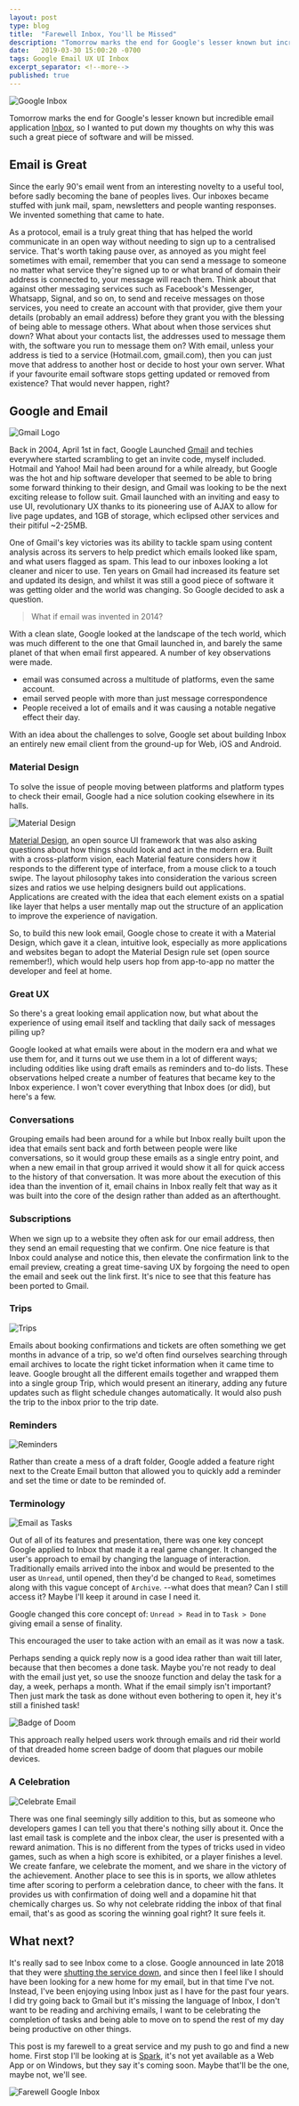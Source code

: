 ```yaml
---
layout: post
type: blog
title:  "Farewell Inbox, You'll be Missed"
description: "Tomorrow marks the end for Google's lesser known but incredible email application. Time to say farewell."
date:   2019-03-30 15:00:20 -0700
tags: Google Email UX UI Inbox
excerpt_separator: <!--more-->
published: true
---
```


![Google Inbox](/assets/inbox-by-google-view.png)

Tomorrow marks the end for Google's lesser known but incredible email application [Inbox](https://www.google.com/inbox/), so I wanted to put down my thoughts on why this was such a great piece of software and will be missed.
<!--more-->

## Email is Great

Since the early 90's email went from an interesting novelty to a useful tool, before sadly becoming the bane of peoples lives. Our inboxes became stuffed with junk mail, spam, newsletters and people wanting responses. We invented something that came to hate.

As a protocol, email is a truly great thing that has helped the world communicate in an open way without needing to sign up to a centralised service. That's worth taking pause over, as annoyed as you might feel sometimes with email, remember that you can send a message to someone no matter what service they're signed up to or what brand of domain their address is connected to, your message will reach them. Think about that against other messaging services such as Facebook's Messenger, Whatsapp, Signal, and so on, to send and receive messages on those services, you need to create an account with that provider, give them your details (probably an email address) before they grant you with the blessing of being able to message others. What about when those services shut down? What about your contacts list, the addresses used to message them with, the software you run to message them on? With email, unless your address is tied to a service (Hotmail.com, gmail.com), then you can just move that address to another host or decide to host your own server. What if your favourite email software stops getting updated or removed from existence? That would never happen, right?

## Google and Email

![Gmail Logo](/assets/gmail-logo.png)

Back in 2004, April 1st in fact, Google Launched [Gmail](https://en.wikipedia.org/wiki/History_of_Gmail) and techies everywhere started scrambling to get an invite code, myself included. Hotmail and Yahoo! Mail had been around for a while already, but Google was the hot and hip software developer that seemed to be able to bring some forward thinking to their design, and Gmail was looking to be the next exciting release to follow suit.
Gmail launched with an inviting and easy to use UI, revolutionary UX thanks to its pioneering use of AJAX to allow for live page updates, and 1GB of storage, which eclipsed other services and their pitiful ~2-25MB.

One of Gmail's key victories was its ability to tackle spam using content analysis across its servers to help predict which emails looked like spam, and what users flagged as spam. This lead to our inboxes looking a lot cleaner and nicer to use. Ten years on Gmail had increased its feature set and updated its design, and whilst it was still a good piece of software it was getting older and the world was changing. So Google decided to ask a question.

> What if email was invented in 2014?

With a clean slate, Google looked at the landscape of the tech world, which was much different to the one that Gmail launched in, and barely the same planet of that when email first appeared. A number of key observations were made.

* email was consumed across a multitude of platforms, even the same account.
* email served people with more than just message correspondence
* People received a lot of emails and it was causing a notable negative effect their day.

With an idea about the challenges to solve, Google set about building Inbox an entirely new email client from the ground-up for Web, iOS and Android.

### Material Design

To solve the issue of people moving between platforms and platform types to check their email, Google had a nice solution cooking elsewhere in its halls.

![Material Design](/assets/material_logo.png)

[Material Design](https://material.io/), an open source UI framework that was also asking questions about how things should look and act in the modern era.
Built with a cross-platform vision, each Material feature considers how it responds to the different type of interface, from a mouse click to a touch swipe. The layout philosophy takes into consideration the various screen sizes and ratios we use helping designers build out applications. Applications are created with the idea that each element exists on a spatial like layer that helps a user mentally map out the structure of an application to improve the experience of navigation.

So, to build this new look email, Google chose to create it with a Material Design, which gave it a clean, intuitive look, especially as more applications and websites began to adopt the Material Design rule set (open source remember!), which would help users hop from app-to-app no matter the developer and feel at home.

### Great UX

So there's a great looking email application now, but what about the experience of using email itself and tackling that daily sack of messages piling up?

Google looked at what emails were about in the modern era and what we use them for, and it turns out we use them in a lot of different ways; including oddities like using draft emails as reminders and to-do lists.
These observations helped create a number of features that became key to the Inbox experience.
I won't cover everything that Inbox does (or did), but here's a few.

### Conversations

Grouping emails had been around for a while but Inbox really built upon the idea that emails sent back and forth between people were like conversations, so it would group these emails as a single entry point, and when a new email in that group arrived it would show it all for quick access to the history of that conversation. It was more about the execution of this idea than the invention of it, email chains in Inbox really felt that way as it was built into the core of the design rather than added as an afterthought.

### Subscriptions

When we sign up to a website they often ask for our email address, then they send an email requesting that we confirm. One nice feature is that Inbox could analyse and notice this, then elevate the confirmation link to the email preview, creating a great time-saving UX by forgoing the need to open the email and seek out the link first.
It's nice to see that this feature has been ported to Gmail.

### Trips

![Trips](/assets/inbox-trips.png)

Emails about booking confirmations and tickets are often something we get months in advance of a trip, so we'd often find ourselves searching through email archives to locate the right ticket information when it came time to leave.
Google brought all the different emails together and wrapped them into a single group Trip, which would present an itinerary, adding any future updates such as flight schedule changes automatically. It would also push the trip to the inbox prior to the trip date.

### Reminders

![Reminders](/assets/inbox-reminder.png)

Rather than create a mess of a draft folder, Google added a feature right next to the Create Email button that allowed you to quickly add a reminder and set the time or date to be reminded of.

### Terminology

![Email as Tasks](/assets/inbox-mark-done.png)

Out of all of its features and presentation, there was one key concept Google applied to Inbox that made it a real game changer.
It changed the user's approach to email by changing the language of interaction.
Traditionally emails arrived into the inbox and would be presented to the user as `Unread`, until opened, then they'd be changed to `Read`, sometimes along with this vague concept of `Archive`. --what does that mean? Can I still access it? Maybe I'll keep it around in case I need it.

Google changed this core concept of: `Unread > Read` in to  `Task > Done` giving email a sense of finality.

This encouraged the user to take action with an email as it was now a task.

Perhaps sending a quick reply now is a good idea rather than wait till later, because that then becomes a done task.
Maybe you're not ready to deal with the email just yet, so use the snooze function and delay the task for a day, a week, perhaps a month.
What if the email simply isn't important? Then just mark the task as done without even bothering to open it, hey it's still a finished task!

![Badge of Doom](/assets/badge-icon.png)

This approach really helped users work through emails and rid their world of that dreaded home screen badge of doom that plagues our mobile devices.

### A Celebration

![Celebrate Email](/assets/inbox-sun-animation.gif)

There was one final seemingly silly addition to this, but as someone who developers games I can tell you that there's nothing silly about it. Once the last email task is complete and the inbox clear, the user is presented with a reward animation. This is no different from the types of tricks used in video games, such as when a high score is exhibited, or a player finishes a level. We create fanfare, we celebrate the moment, and we share in the victory of the achievement. Another place to see this is in sports, we allow athletes time after scoring to perform a celebration dance, to cheer with the fans. It provides us with confirmation of doing well and a dopamine hit that chemically charges us.
So why not celebrate ridding the inbox of that final email, that's as good as scoring the winning goal right? It sure feels it.


## What next?
It's really sad to see Inbox come to a close. Google announced in late 2018 that they were [shutting the service down](https://killedbygoogle.com/), and since then I feel like I should have been looking for a new home for my email, but in that time I've not. Instead, I've been enjoying using Inbox just as I have for the past four years. I did try going back to Gmail but it's missing the language of Inbox, I don't want to be reading and archiving emails, I want to be celebrating the completion of tasks and being able to move on to spend the rest of my day being productive on other things.

This post is my farewell to a great service and my push to go and find a new home. First stop I'll be looking at is [Spark](https://sparkmailapp.com/), it's not yet available as a Web App or on Windows, but they say it's coming soon. Maybe that'll be the one, maybe not, we'll see.

![Farewell Google Inbox](/assets/goodbye-google-inbox.png)
